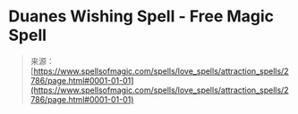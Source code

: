 <!--yml

category: 未分类

date: 2024-06-12 18:36:30

-->

# Duanes Wishing Spell - Free Magic Spell

> 来源：[https://www.spellsofmagic.com/spells/love_spells/attraction_spells/2786/page.html#0001-01-01](https://www.spellsofmagic.com/spells/love_spells/attraction_spells/2786/page.html#0001-01-01)
